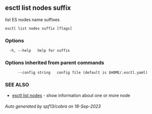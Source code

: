 ## esctl list nodes suffix

list ES nodes name suffixes

```
esctl list nodes suffix [flags]
```

### Options

```
  -h, --help   help for suffix
```

### Options inherited from parent commands

```
      --config string   config file (default is $HOME/.esctl.yaml)
```

### SEE ALSO

* [esctl list nodes](esctl_list_nodes.md)	 - show information about one or more node

###### Auto generated by spf13/cobra on 18-Sep-2023
